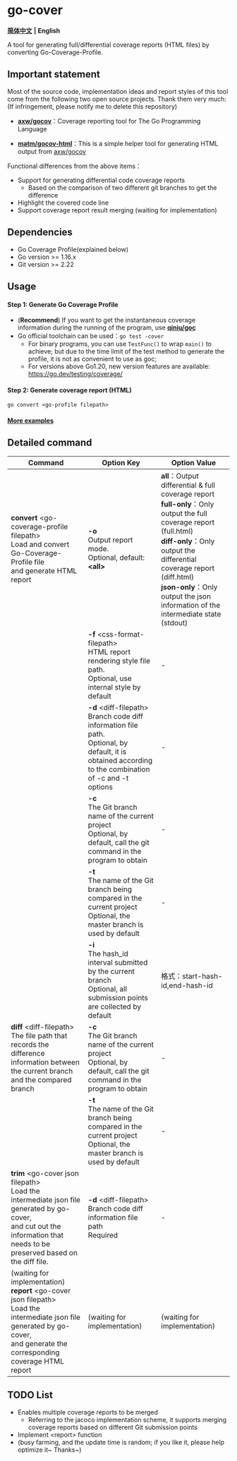 # go-cover

[**简体中文**](https://github.com/lamber92/go-cover) **|** **English**

A tool for generating full/differential coverage reports (HTML files) by converting Go-Coverage-Profile.



## Important statement

Most of the source code, implementation ideas and report styles of this tool come from the following two open source projects. Thank them very much:  
(If infringement, please notify me to delete this repository)

- [**axw/gocov**](https://github.com/axw/gocov)：Coverage reporting tool for The Go Programming Language

- [**matm/gocov-html**](https://github.com/matm/gocov-html)：This is a simple helper tool for generating HTML output from [axw/gocov](https://github.com/axw/gocov/)

Functional differences from the above items：

- Support for generating differential code coverage reports
  - Based on the comparison of two different git branches to get the difference
- Highlight the covered code line
- Support coverage report result merging (waiting for implementation)


## Dependencies

- Go Coverage Profile(explained below)
- Go version >= 1.16.x
- Git version >= 2.22


## Usage

#### Step 1: Generate Go Coverage Profile

- (**Recommend**) If you want to get the instantaneous coverage information during the running of the program, use [**qiniu/goc**](https://github.com/qiniu/goc)
- Go official toolchain can be used：`go test -cover`
  - For binary programs, you can use `TestFunc()` to wrap `main()` to achieve; but due to the time limit of the test method to generate the profile, it is not as convenient to use as goc;
  - For versions above Go1.20, new version features are available: https://go.dev/testing/coverage/

#### Step 2: Generate coverage report (HTML)

  ```shell
  go convert <go-profile filepath>
  ```

#### [More examples](https://github.com/lamber92/go-cover-example)



## Detailed command

| Command                                                                                                                                                                                | Option Key                                                                                                                                                    | Option Value                                                                                                                                                                                                                                                                        |
|----------------------------------------------------------------------------------------------------------------------------------------------------------------------------------------|---------------------------------------------------------------------------------------------------------------------------------------------------------------|-------------------------------------------------------------------------------------------------------------------------------------------------------------------------------------------------------------------------------------------------------------------------------------|
| **convert** \<go-coverage-profile filepath\><br>Load and convert Go-Coverage-Profile file<br>and generate HTML report                                                                  | **-o**<br>Output report mode.<br>Optional, default: **\<all\>**                                                                                               | **all**：Output differential & full coverage report<br>**full-only**：Only output the full coverage report (full.html)<br>**diff-only**：Only output the differential coverage report (diff.html)<br>**json-only**：Only output the json information of the intermediate state (stdout) |
|                                                                                                                                                                                        | **-f** \<css-format-filepath\><br>HTML report rendering style file path.<br>Optional, use internal style by default                                           | -                                                                                                                                                                                                                                                                                   |
|                                                                                                                                                                                        | **-d** \<diff-filepath\><br>Branch code diff information file path.<br>Optional, by default, it is obtained according to the combination of -c and -t options | -                                                                                                                                                                                                                                                                                   |
|                                                                                                                                                                                        | **-c**<br>The Git branch name of the current project<br>Optional, by default, call the git command in the program to obtain                                   | -                                                                                                                                                                                                                                                                                   |
|                                                                                                                                                                                        | **-t**<br>The name of the Git branch being compared in the current project<br>Optional, the master branch is used by default                                  | -                                                                                                                                                                                                                                                                                   |
|                                                                                                                                                                                        | **-i**<br>The hash_id interval submitted by the current branch<br>Optional, all submission points are collected by default                                    | 格式：start-hash-id,end-hash-id                                                                                                                                                                                                                                                        |
| **diff** \<diff-filepath\><br>The file path that records the difference information between the current branch and the compared branch<br>                                             | **-c**<br>The Git branch name of the current project<br>Optional, by default, call the git command in the program to obtain                                   | -                                                                                                                                                                                                                                                                                   |
|                                                                                                                                                                                        | **-t**<br>The name of the Git branch being compared in the current project<br>Optional, the master branch is used by default                                  | -                                                                                                                                                                                                                                                                                   |
| **trim** \<go-cover json filepath\><br>Load the intermediate json file generated by go-cover,<br>and cut out the information that needs to be preserved based on the diff file.        | **-d** \<diff-filepath\><br>Branch code diff information file path<br>Required                                                                                | -                                                                                                                                                                                                                                                                                   |
| (waiting for implementation)<br>**report** \<go-cover json filepath\><br>Load the intermediate json file generated by go-cover,<br>and generate the corresponding coverage HTML report | (waiting for implementation)                                                                                                                                  | (waiting for implementation)                                                                                                                                                                                                                                                        |



## TODO List

- Enables multiple coverage reports to be merged
  - Referring to the jacoco implementation scheme, it supports merging coverage reports based on different Git submission points
- Implement \<report\> function
- (busy farming, and the update time is random; if you like it, please help optimize it~ Thanks~)
